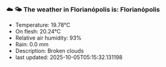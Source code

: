 ### ☁️ 🌤️  The weather in Florianópolis is: Florianópolis

- Temperature: 19.78°C
- On flesh: 20.24°C
- Relative air humidity: 93%
- Rain: 0.0 mm
- Description: Broken clouds
- last updated: 2025-10-05T05:15:32.131198
